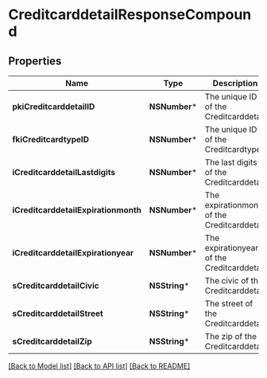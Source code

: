 # CreditcarddetailResponseCompound

## Properties
Name | Type | Description | Notes
------------ | ------------- | ------------- | -------------
**pkiCreditcarddetailID** | **NSNumber*** | The unique ID of the Creditcarddetail | 
**fkiCreditcardtypeID** | **NSNumber*** | The unique ID of the Creditcardtype | 
**iCreditcarddetailLastdigits** | **NSNumber*** | The last digits of the Creditcarddetail | 
**iCreditcarddetailExpirationmonth** | **NSNumber*** | The expirationmonth of the Creditcarddetail | 
**iCreditcarddetailExpirationyear** | **NSNumber*** | The expirationyear of the Creditcarddetail | 
**sCreditcarddetailCivic** | **NSString*** | The civic of the Creditcarddetail | 
**sCreditcarddetailStreet** | **NSString*** | The street of the Creditcarddetail | 
**sCreditcarddetailZip** | **NSString*** | The zip of the Creditcarddetail | 

[[Back to Model list]](../README.md#documentation-for-models) [[Back to API list]](../README.md#documentation-for-api-endpoints) [[Back to README]](../README.md)


